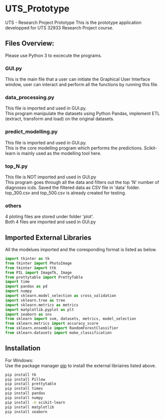 # UTS_Prototype
UTS - Research Project Prototype
This is the prototype application developped for UTS 32933 Research Project course.

## Files Overview:
Please use Python 3 to excecute the programs.

### GUI.py
This is the main file that a user can initiate the Graphical User Interface window, user can interact and perform all the functions by running this file.

### data_processing.py
This file is imported and used in GUI.py.  
This program manipulate the datasets using Python Pandas, implement ETL (extract, transform and load) on the original datasets.

### predict_modelling.py
This file is imported and used in GUI.py.  
This is the core modelling program which performs the predictions. Scikit-learn is mainly used as the modelling tool here.

### top_N.py
This file is NOT imported and used in GUI.py  
This program goes through all the data and filters out the top 'N' number of diagnoses icds. Saved the filtered data as CSV file in 'data' folder.  
top_300.csv and top_500.csv is already created for testing.

### others
4 ploting files are stored under folder 'plot'.  
Both 4 files are imported and used in GUI.py

## Imported External Libraries
All the modelues imported and the coresponding format is listed as below.
```python
import tkinter as tk
from tkinter import PhotoImage
from tkinter import ttk
from PIL import ImageTk, Image
from prettytable import PrettyTable
import time
import pandas as pd
import numpy
import sklearn.model_selection as cross_validation
import sklearn.tree as tree
import sklearn.metrics as metrics
import matplotlib.pyplot as plt
import seaborn as sns
from sklearn import svm, datasets, metrics, model_selection
from sklearn.metrics import accuracy_score
from sklearn.ensemble import RandomForestClassifier
from sklearn.datasets import make_classification
```

## Installation
For Windows:  
Use the package manager [pip](https://pip.pypa.io/en/stable/) to install the external libriaires listed above.

```bash
pip install tk
pip install Pillow
pip install prettytable
pip install times
pip install pandas
pip install numpy
pip install -U scikit-learn
pip install matplotlib
pip install seaborn
```
